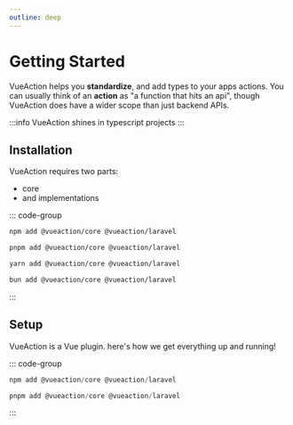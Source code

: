 ```yaml
---
outline: deep
---
```


# Getting Started
VueAction helps you **standardize**, and add types to your apps actions. You can usually think of an **action** as "a function that hits an api", though VueAction does have a wider scope than just backend APIs.


:::info
VueAction shines in typescript projects
:::

## Installation

VueAction requires two parts:
- core
- and implementations

::: code-group
```sh [npm]
npm add @vueaction/core @vueaction/laravel
```

```sh [pnpm]
pnpm add @vueaction/core @vueaction/laravel
```

```sh [yarn]
yarn add @vueaction/core @vueaction/laravel
```

```sh [bun]
bun add @vueaction/core @vueaction/laravel
```
:::

## Setup
VueAction is a Vue plugin. here's how we get everything up and running!

::: code-group
```ts [main.ts]
npm add @vueaction/core @vueaction/laravel
```

```ts [vue-model.ts]
pnpm add @vueaction/core @vueaction/laravel
```
:::